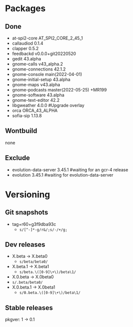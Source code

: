 # Packages
## Done
- at-spi2-core AT_SPI2_CORE_2_45_1
- callaudiod 0.1.4
- clapper 0.5.2
- feedbackd v0.0.0+git20220520
- gedit 43.alpha
- gnome-calls v43_alpha.2
- gnome-connections 42.1.2
- gnome-console main(2022-04-01)
- gnome-initial-setup 43.alpha
- gnome-maps v43.alpha
- gnome-podcasts master(2022-05-25) +MR199
- gnome-software 43.alpha
- gnome-text-editor 42.2
- libgweather 4.0.0 #Upgrade overlay
- orca ORCA_43_ALPHA
- sofia-sip 1.13.8

## Wontbuild
none
## Exclude
- evolution-data-server 3.45.1 #waiting for an gcr-4 release
- evolution 3.45.1 #waiting for evolution-data-server

# Versioning
## Git snapshots
* tag+r60+g3f9dba93c
  * `s/[^-]*-g/r&/;s/-/+/g;`
## Dev releases
* X.beta -> X.beta0
  * `s/beta/beta0/`
* X.beta.1 -> X.beta1
  * `s/beta.\([0-9]\+\)/beta\1/`
* X.0.beta -> X.0beta0
* `s/.beta/beta0/`
* X.0.beta.1 -> X.0beta1
  * `s/0.beta.\([0-9]\+\)/beta\1/`
## Stable releases
pkgver: 1 -> 0.1

